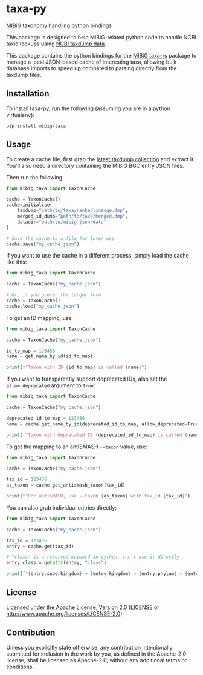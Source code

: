 # taxa-py

MIBiG taxonomy handling python bindings

This package is designed to help MIBiG-related python code to handle NCBI taxid lookups using [NCBI taxdump data](https://ftp.ncbi.nlm.nih.gov/pub/taxonomy/new_taxdump/).

This package contains the python bindings for the [MIBiG taxa-rs](https://github.com/mibig-secmet/taxa-rs) package to manage a local JSON-based cache of interesting taxa, allowing bulk database imports to speed up compared to parsing directly from the taxdump files.

## Installation

To install taxa-py, run the following (assuming you are in a python virtualenv):

```
pip install mibig-taxa
```

## Usage

To create a cache file, first grab the [latest taxdump collection](https://ftp.ncbi.nlm.nih.gov/pub/taxonomy/new_taxdump/) and extract it. You'll also need a directory containing the MIBiG BGC entry JSON files.

Then run the following:

```python
from mibig_taxa import TaxonCache

cache = TaxonCache()
cache.initialise(
    taxdump="path/to/taxa/rankedlineage.dmp",
    merged_id_dump="path/to/taxa/merged.dmp",
    datadir="path/to/mibig-json/data"
)

# Save the cache to a file for later use
cache.save("my_cache.json")
```

If you want to use the cache in a different process, simply load the cache like this:

```python
from mibig_taxa import TaxonCache

cache = TaxonCache("my_cache.json")

# Or, if you prefer the longer form
cache = TaxonCache()
cache.load("my_cache.json")

```

To get an ID mapping, use

```python
from mibig_taxa import TaxonCache

cache = TaxonCache("my_cache.json")

id_to_map = 123456
name = get_name_by_id(id_to_map)

print(f"Taxon with ID {id_to_map} is called {name}")
```

If you want to transparently support deprecated IDs, also set the `allow_deprecated` argument to `True`:

```python
from mibig_taxa import TaxonCache

cache = TaxonCache("my_cache.json")

deprecated_id_to_map = 123456
name = cache.get_name_by_id(deprecated_id_to_map, allow_deprecated=True)

print(f"Taxon with deprecated ID {deprecated_id_to_map} is called {name}")
```

To get the mapping to an antiSMASH `--taxon` value, use:

```python
from mibig_taxa import TaxonCache

cache = TaxonCache("my_cache.json")

tax_id = 123456
as_taxon = cache.get_antismash_taxon(tax_id)

print(f"For antiSMASH, use --taxon {as_taxon} with tax_id {tax_id}")
```

You can also grab individual entries directly:
```python
from mibig_taxa import TaxonCache

cache = TaxonCache("my_cache.json")

tax_id = 123456
entry = cache.get(tax_id)

# "class" is a reserved keyword in python, can't use it directly
entry_class = getattr(entry, "class")

print(f"{entry.superkingdom} > {entry.kingdom} > {entry.phylum} > {entry_class} > {entry.order} > {entry.family} > {entry.name}")

```

## License

Licensed under the Apache License, Version 2.0
([LICENSE](LICENSE) or http://www.apache.org/licenses/LICENSE-2.0)


## Contribution

Unless you explicitly state otherwise, any contribution intentionally submitted
for inclusion in the work by you, as defined in the Apache-2.0 license, shall be
licensed as Apache-2.0, without any additional terms or conditions.
